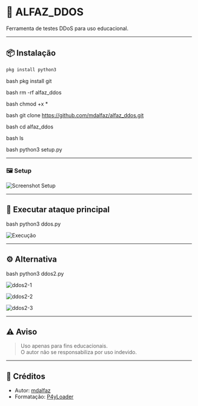 # 🚀 ALFAZ_DDOS

Ferramenta de testes DDoS para uso educacional.

---

## 📦 Instalação

```bash
pkg install python3
````


bash
pkg install git



bash
rm -rf alfaz_ddos



bash
chmod +x *



bash
git clone https://github.com/mdalfaz/alfaz_ddos.git



bash
cd alfaz_ddos



bash
ls



bash
python3 setup.py



---

### 🖼 Setup

![Screenshot Setup](https://github.com/mdalfaz/alfaz_ddos/assets/125147223/50b58114-17ca-462e-a6bf-39f3218feca4)

---

## 🚀 Executar ataque principal

bash
python3 ddos.py



![Execução](https://github.com/mdalfaz/alfaz_ddos/assets/125147223/93c6cfdc-5ab9-4dd8-a525-dd117681a012)

---

## ⚙ Alternativa

bash
python3 ddos2.py



![ddos2-1](https://github.com/mdalfaz/ALFAZ_DDOS/assets/125147223/bfdac383-af99-415a-baed-1ce6fcb421e3)

![ddos2-2](https://github.com/mdalfaz/ALFAZ_DDOS/assets/125147223/910b2761-10b9-42e9-a6de-2628c35efd12)

![ddos2-3](https://github.com/mdalfaz/ALFAZ_DDOS/assets/125147223/2aad625e-a580-4202-83ab-69c517ce5444)

---

## ⚠ Aviso

> Uso apenas para fins educacionais.  
> O autor não se responsabiliza por uso indevido.

---

## 📣 Créditos

- Autor: [mdalfaz](https://github.com/mdalfaz)  
- Formatação: [P4yLoader](https://igsmbrasil.online)
